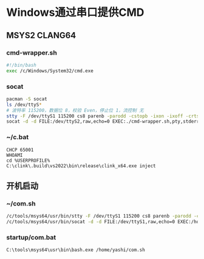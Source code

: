 # Windows通过串口提供CMD

## MSYS2 CLANG64

### cmd-wrapper.sh

```bash
#!/bin/bash
exec /c/Windows/System32/cmd.exe
```

### socat

```bash
pacman -S socat
ls /dev/ttyS*
# 波特率 115200，数据位 8，校验 Even，停止位 1，流控制 无
stty -F /dev/ttyS1 115200 cs8 parenb -parodd -cstopb -ixon -ixoff -crtscts
socat -d -d FILE:/dev/ttyS2,raw,echo=0 EXEC:./cmd-wrapper.sh,pty,stderr
```

### ~/c.bat

```batch
CHCP 65001
WHOAMI
cd %USERPROFILE%
C:\clink\.build\vs2022\bin\release\clink_x64.exe inject
```

## 开机启动

### ~/com.sh

```bash
/c/tools/msys64/usr/bin/stty -F /dev/ttyS1 115200 cs8 parenb -parodd -cstopb -ixon -ixoff -crtscts
/c/tools/msys64/usr/bin/socat -d -d FILE:/dev/ttyS1,raw,echo=0 EXEC:/home/yashi/cmd-wrapper.sh,pty,stderr
```

### startup/com.bat

```batch
C:\tools\msys64\usr\bin\bash.exe /home/yashi/com.sh
```
